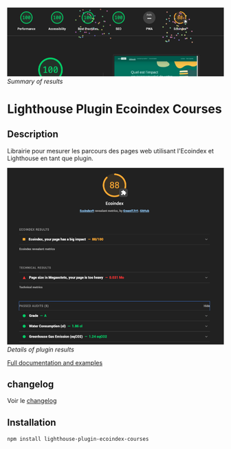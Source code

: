 ![Summary of results](../../docs/static/ecoindex-intro.png)
_Summary of results_

# Lighthouse Plugin Ecoindex Courses

## Description

Librairie pour mesurer les parcours des pages web utilisant l'Ecoindex et Lighthouse en tant que plugin.

![Details of plugin results](../../docs/static/ecoindex-results.png)
_Details of plugin results_

[Full documentation and examples](https://cnumr.github.io/lighthouse-plugin-ecoindex/)

## changelog

Voir le [changelog](./libs/ecoindex-lh-courses/CHANGELOG.md)

## Installation

```bash
npm install lighthouse-plugin-ecoindex-courses
```
